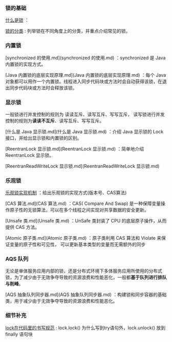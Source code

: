 ### 锁的基础

[什么是锁](什么是锁.md) ：

[锁的分类](锁的分类.md) : 列举锁在不同角度上的分类，并重点介绍常见的锁。



### 内置锁

[synchronized 的使用.md](synchronized 的使用.md) ：synchronized 是 Java 内置锁的实现方式。

[Java 内置锁的底层实现原理.md](Java 内置锁的底层实现原理.md) ：每个 Java 对象都可以用作一个内置锁。线程进入同步代码块或方法时会自动获得该锁，在退出同步代码块或方法时会释放该锁。



### 显示锁

一般锁进行并发控制的规则为 读读互斥、读写互斥、写写互斥， 读写锁进行并发控制的规则为**读读不互斥**、读写互斥、写写互斥。

[什么是 Java 显示锁.md](什么是 Java 显示锁.md) ：介绍 Java 显示锁的 Lock 接口，并给出显示锁和内置锁的区别。

[ReentranLock 显示锁.md](ReentranLock 显示锁.md) ：简单地介绍 ReentranLock 显示锁。

[ReentranReadWriteLock 显示锁.md](ReentranReadWriteLock 显示锁.md) 



### 乐观锁

[乐观锁实现机制](乐观锁实现机制.md) ：给出乐观锁的实现方式(版本号、CAS算法)

[CAS 算法.md](CAS 算法.md) ：CAS( Compare And Swap)  是一种保障变量操作原子性的无锁算法，可以在多个线程之间实现对共享数据的安全更新。

[Unsafe 类.md](Unsafe 类.md) ：UnSafe 类封装了 CPU 的底层原子操作，从而提供 CAS 方法。

[Atomic 原子类.md](Atomic 原子类.md) ：原子类利用 CAS 算法和 Violate 来保证变量的原子性和可见性， 可以更新基本类型的变量而无需额外的同步



### AQS 队列

无论是单体服务应用内部的锁，还是分布式环境下多体服务应用所使用的分布式锁，为了减少由于无效争夺导致的资源浪费和性能恶化，一般都**基于队列进行排队与削峰**。

 [AQS 抽象队列同步器.md](AQS 抽象队列同步器.md) ：构建锁和同步容器的基础类，用于减少由于无效争夺导致的资源浪费和性能恶化。



### 细节补充

 [lock在代码里的书写规范](lock在代码里的书写规范.md) : lock.lock() 为什么写到try语句外，lock.unlock() 放到 finally 语句块 